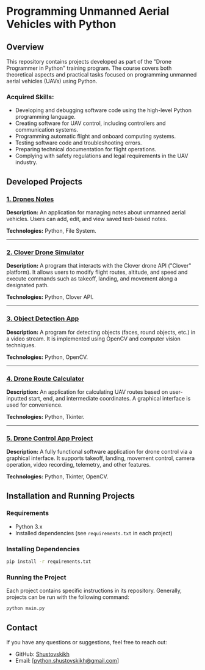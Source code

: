 # Programming Unmanned Aerial Vehicles with Python

## Overview

This repository contains projects developed as part of the "Drone Programmer in Python" training program. The course covers both theoretical aspects and practical tasks focused on programming unmanned aerial vehicles (UAVs) using Python.

### Acquired Skills:

- Developing and debugging software code using the high-level Python programming language.
- Creating software for UAV control, including controllers and communication systems.
- Programming automatic flight and onboard computing systems.
- Testing software code and troubleshooting errors.
- Preparing technical documentation for flight operations.
- Complying with safety regulations and legal requirements in the UAV industry.

## Developed Projects

### [1. Drones Notes](https://github.com/Shustovskikh/g_unmanned_aerial_vehicle/1_drones_notes)

**Description:** An application for managing notes about unmanned aerial vehicles. Users can add, edit, and view saved text-based notes.

**Technologies:** Python, File System.

---

### [2. Clover Drone Simulator](https://github.com/Shustovskikh/g_unmanned_aerial_vehicle/2_clover_drone_simulator)

**Description:** A program that interacts with the Clover drone API ("Clover" platform). It allows users to modify flight routes, altitude, and speed and execute commands such as takeoff, landing, and movement along a designated path.

**Technologies:** Python, Clover API.

---

### [3. Object Detection App](https://github.com/Shustovskikh/g_unmanned_aerial_vehicle/3_object_detection_app)

**Description:** A program for detecting objects (faces, round objects, etc.) in a video stream. It is implemented using OpenCV and computer vision techniques.

**Technologies:** Python, OpenCV.

---

### [4. Drone Route Calculator](https://github.com/Shustovskikh/g_unmanned_aerial_vehicle/4_drone_route_calculator)

**Description:** An application for calculating UAV routes based on user-inputted start, end, and intermediate coordinates. A graphical interface is used for convenience.

**Technologies:** Python, Tkinter.

---

### [5. Drone Control App Project](https://github.com/Shustovskikh/g_unmanned_aerial_vehicle/5_drone_control_app_project)

**Description:** A fully functional software application for drone control via a graphical interface. It supports takeoff, landing, movement control, camera operation, video recording, telemetry, and other features.

**Technologies:** Python, Tkinter, OpenCV.

## Installation and Running Projects

### Requirements
- Python 3.x
- Installed dependencies (see `requirements.txt` in each project)

### Installing Dependencies
```sh
pip install -r requirements.txt
```

### Running the Project
Each project contains specific instructions in its repository. Generally, projects can be run with the following command:
```sh
python main.py
```

## Contact

If you have any questions or suggestions, feel free to reach out:
- GitHub: [Shustovskikh](https://github.com/Shustovskikh)
- Email: [python.shustovskikh@gmail.com]


